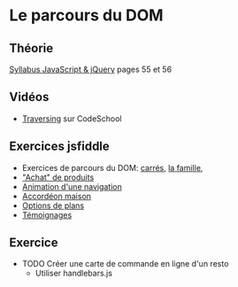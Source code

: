 # Le parcours du DOM #

## Théorie ##

[Syllabus JavaScript & jQuery](../syllabus/js-jquery_complet.pdf) pages 55 et 56

## Vidéos ##

- [Traversing](http://try.jquery.com/levels/2/sections/8) sur CodeSchool

## Exercices jsfiddle ##

- Exercices de parcours du DOM: [carrés](https://jsfiddle.net/bfcepegra/yv0uxpgr/), [la famille](https://jsfiddle.net/bfcepegra/h5ukyatu/),
- ["Achat" de produits](https://jsfiddle.net/bfcepegra/y35u3q17/)
- [Animation d'une navigation](https://jsfiddle.net/bfcepegra/bvkx0c4g/)
- [Accordéon maison](https://jsfiddle.net/bfcepegra/zjzvqc75/)
- [Options de plans](https://jsfiddle.net/bfcepegra/87zzmv4u/)
- [Témoignages](https://jsfiddle.net/bfcepegra/2ew6tqek/)

## Exercice ##

- TODO Créer une carte de commande en ligne d'un resto
	- Utiliser handlebars.js

